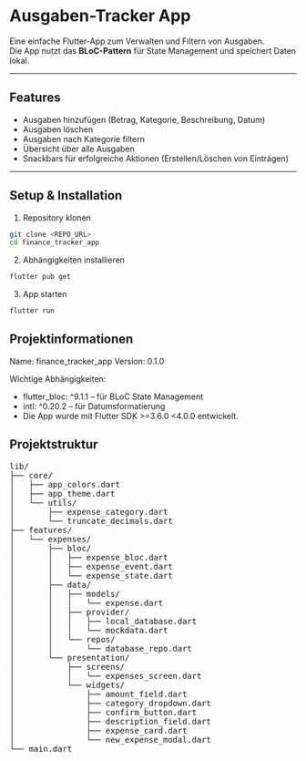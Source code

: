 # Ausgaben-Tracker App

Eine einfache Flutter-App zum Verwalten und Filtern von Ausgaben.  
Die App nutzt das **BLoC-Pattern** für State Management und speichert Daten lokal.

---

## Features

- Ausgaben hinzufügen (Betrag, Kategorie, Beschreibung, Datum)  
- Ausgaben löschen  
- Ausgaben nach Kategorie filtern  
- Übersicht über alle Ausgaben  
- Snackbars für erfolgreiche Aktionen (Erstellen/Löschen von Einträgen)

---

## Setup & Installation

1. Repository klonen

```bash
git clone <REPO_URL>
cd finance_tracker_app
```

2. Abhängigkeiten installieren
```bash
flutter pub get
```

3. App starten
```bash
flutter run
```

## Projektinformationen

Name: finance_tracker_app
Version: 0.1.0


Wichtige Abhängigkeiten:
- flutter_bloc: ^9.1.1 – für BLoC State Management
- intl: ^0.20.2 – für Datumsformatierung
- Die App wurde mit Flutter SDK >=3.6.0 <4.0.0 entwickelt.

## Projektstruktur
<pre lang="md">
lib/
├── core/
│   ├── app_colors.dart
│   ├── app_theme.dart
│   └── utils/
│       ├── expense_category.dart
│       └── truncate_decimals.dart
├── features/
│   └── expenses/
│       ├── bloc/
│       │   ├── expense_bloc.dart
│       │   ├── expense_event.dart
│       │   └── expense_state.dart
│       ├── data/
│       │   ├── models/
│       │   │   └── expense.dart
│       │   ├── provider/
│       │   │   ├── local_database.dart
│       │   │   └── mockdata.dart
│       │   └── repos/
│       │       └── database_repo.dart
│       └── presentation/
│           ├── screens/
│           │   └── expenses_screen.dart
│           └── widgets/
│               ├── amount_field.dart
│               ├── category_dropdown.dart
│               ├── confirm_button.dart
│               ├── description_field.dart
│               ├── expense_card.dart
│               └── new_expense_modal.dart
└── main.dart
</pre>
